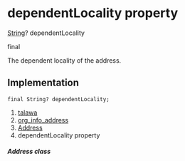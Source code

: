 
<div>

# dependentLocality property

</div>


[String](https://api.flutter.dev/flutter/dart-core/String-class.html)?
dependentLocality


final




The dependent locality of the address.



## Implementation

``` language-dart
final String? dependentLocality;
```







1.  [talawa](../../index.md)
2.  [org_info_address](../../models_organization_org_info_address/)
3.  [Address](../../models_organization_org_info_address/Address-class.md)
4.  dependentLocality property

##### Address class








